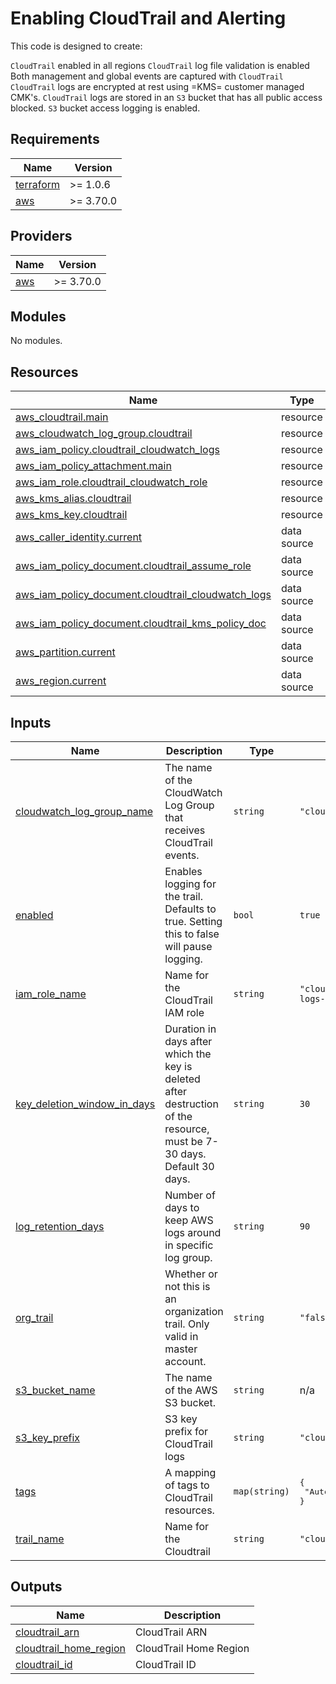 
# Enabling CloudTrail and Alerting 

This code is designed to create: 

 `CloudTrail` enabled in all regions
 `CloudTrail` log file validation is enabled
 Both management and global events are captured with `CloudTrail`
 `CloudTrail` logs are encrypted at rest using =KMS= customer managed CMK's. 
 `CloudTrail` logs are stored in an `S3` bucket that has all public access blocked. 
 `S3` bucket access logging is enabled. 


## Requirements

| Name | Version |
|------|---------|
| <a name="requirement_terraform"></a> [terraform](#requirement\_terraform) | >= 1.0.6 |
| <a name="requirement_aws"></a> [aws](#requirement\_aws) | >= 3.70.0 |

## Providers

| Name | Version |
|------|---------|
| <a name="provider_aws"></a> [aws](#provider\_aws) | >= 3.70.0 |

## Modules

No modules.

## Resources

| Name | Type |
|------|------|
| [aws_cloudtrail.main](https://registry.terraform.io/providers/hashicorp/aws/latest/docs/resources/cloudtrail) | resource |
| [aws_cloudwatch_log_group.cloudtrail](https://registry.terraform.io/providers/hashicorp/aws/latest/docs/resources/cloudwatch_log_group) | resource |
| [aws_iam_policy.cloudtrail_cloudwatch_logs](https://registry.terraform.io/providers/hashicorp/aws/latest/docs/resources/iam_policy) | resource |
| [aws_iam_policy_attachment.main](https://registry.terraform.io/providers/hashicorp/aws/latest/docs/resources/iam_policy_attachment) | resource |
| [aws_iam_role.cloudtrail_cloudwatch_role](https://registry.terraform.io/providers/hashicorp/aws/latest/docs/resources/iam_role) | resource |
| [aws_kms_alias.cloudtrail](https://registry.terraform.io/providers/hashicorp/aws/latest/docs/resources/kms_alias) | resource |
| [aws_kms_key.cloudtrail](https://registry.terraform.io/providers/hashicorp/aws/latest/docs/resources/kms_key) | resource |
| [aws_caller_identity.current](https://registry.terraform.io/providers/hashicorp/aws/latest/docs/data-sources/caller_identity) | data source |
| [aws_iam_policy_document.cloudtrail_assume_role](https://registry.terraform.io/providers/hashicorp/aws/latest/docs/data-sources/iam_policy_document) | data source |
| [aws_iam_policy_document.cloudtrail_cloudwatch_logs](https://registry.terraform.io/providers/hashicorp/aws/latest/docs/data-sources/iam_policy_document) | data source |
| [aws_iam_policy_document.cloudtrail_kms_policy_doc](https://registry.terraform.io/providers/hashicorp/aws/latest/docs/data-sources/iam_policy_document) | data source |
| [aws_partition.current](https://registry.terraform.io/providers/hashicorp/aws/latest/docs/data-sources/partition) | data source |
| [aws_region.current](https://registry.terraform.io/providers/hashicorp/aws/latest/docs/data-sources/region) | data source |

## Inputs

| Name | Description | Type | Default | Required |
|------|-------------|------|---------|:--------:|
| <a name="input_cloudwatch_log_group_name"></a> [cloudwatch\_log\_group\_name](#input\_cloudwatch\_log\_group\_name) | The name of the CloudWatch Log Group that receives CloudTrail events. | `string` | `"cloudtrail-events"` | no |
| <a name="input_enabled"></a> [enabled](#input\_enabled) | Enables logging for the trail. Defaults to true. Setting this to false will pause logging. | `bool` | `true` | no |
| <a name="input_iam_role_name"></a> [iam\_role\_name](#input\_iam\_role\_name) | Name for the CloudTrail IAM role | `string` | `"cloudtrail-cloudwatch-logs-role"` | no |
| <a name="input_key_deletion_window_in_days"></a> [key\_deletion\_window\_in\_days](#input\_key\_deletion\_window\_in\_days) | Duration in days after which the key is deleted after destruction of the resource, must be 7-30 days.  Default 30 days. | `string` | `30` | no |
| <a name="input_log_retention_days"></a> [log\_retention\_days](#input\_log\_retention\_days) | Number of days to keep AWS logs around in specific log group. | `string` | `90` | no |
| <a name="input_org_trail"></a> [org\_trail](#input\_org\_trail) | Whether or not this is an organization trail. Only valid in master account. | `string` | `"false"` | no |
| <a name="input_s3_bucket_name"></a> [s3\_bucket\_name](#input\_s3\_bucket\_name) | The name of the AWS S3 bucket. | `string` | n/a | yes |
| <a name="input_s3_key_prefix"></a> [s3\_key\_prefix](#input\_s3\_key\_prefix) | S3 key prefix for CloudTrail logs | `string` | `"cloudtrail"` | no |
| <a name="input_tags"></a> [tags](#input\_tags) | A mapping of tags to CloudTrail resources. | `map(string)` | <pre>{<br>  "Automation": "Terraform"<br>}</pre> | no |
| <a name="input_trail_name"></a> [trail\_name](#input\_trail\_name) | Name for the Cloudtrail | `string` | `"cloudtrail"` | no |

## Outputs

| Name | Description |
|------|-------------|
| <a name="output_cloudtrail_arn"></a> [cloudtrail\_arn](#output\_cloudtrail\_arn) | CloudTrail ARN |
| <a name="output_cloudtrail_home_region"></a> [cloudtrail\_home\_region](#output\_cloudtrail\_home\_region) | CloudTrail Home Region |
| <a name="output_cloudtrail_id"></a> [cloudtrail\_id](#output\_cloudtrail\_id) | CloudTrail ID |
